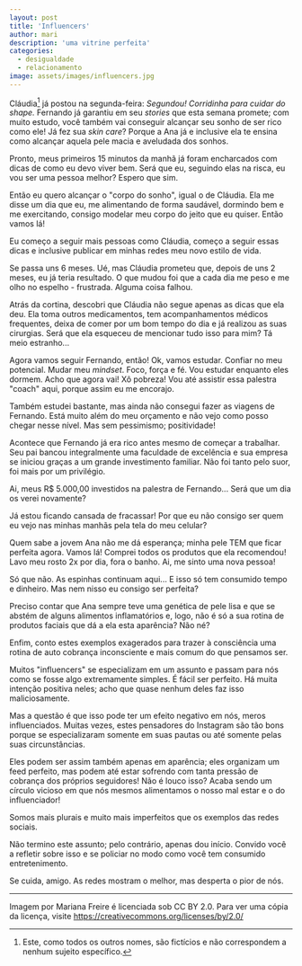 ```yaml
---
layout: post
title: 'Influencers'
author: mari
description: 'uma vitrine perfeita'
categories:
  - desigualdade
  - relacionamento
image: assets/images/influencers.jpg
---
```


Cláudia[^1] já postou na segunda-feira: *Segundou! Corridinha para cuidar do shape.* Fernando já garantiu em seu *stories* que esta semana promete; com muito estudo, você também vai conseguir alcançar seu sonho de ser rico como ele! Já fez sua *skin care*? Porque a Ana já e inclusive ela te ensina como alcançar aquela pele macia e aveludada dos sonhos. 

Pronto, meus primeiros 15 minutos da manhã já foram encharcados com dicas de como eu devo viver bem. Será que eu, seguindo elas na risca, eu vou ser uma pessoa melhor? Espero que sim. 

Então eu quero alcançar o "corpo do sonho", igual o de Cláudia. Ela me disse um dia que eu, me alimentando de forma saudável, dormindo bem e me exercitando, consigo modelar meu corpo do jeito que eu quiser. Então vamos lá!

Eu começo a seguir mais pessoas como Cláudia, começo a seguir essas dicas e inclusive publicar em minhas redes meu novo estilo de vida. 

Se passa uns 6 meses. Ué, mas Cláudia prometeu que, depois de uns 2 meses, eu já teria resultado. O que mudou foi que a cada dia me peso e me olho no espelho - frustrada. Alguma coisa falhou. 

Atrás da cortina, descobri que Cláudia não segue apenas as dicas que ela deu. Ela toma outros medicamentos, tem acompanhamentos médicos frequentes, deixa de comer por um bom tempo do dia e já realizou as suas cirurgias. Será que ela esqueceu de mencionar tudo isso para mim? Tá meio estranho...

Agora vamos seguir Fernando, então! Ok, vamos estudar. Confiar no meu potencial. Mudar meu *mindset*. Foco, força e fé. Vou estudar enquanto eles dormem. Acho que agora vai! Xô pobreza! Vou até assistir essa palestra "coach" aqui, porque assim eu me encorajo. 

Também estudei bastante, mas ainda não consegui fazer as viagens de Fernando. Está muito além do meu orçamento e não vejo como posso chegar nesse nível. Mas sem pessimismo; positividade! 

Acontece que Fernando já era rico antes mesmo de começar a trabalhar. Seu pai bancou integralmente uma faculdade de excelência e sua empresa se iniciou graças a um grande investimento familiar. Não foi tanto pelo suor, foi mais por um privilégio. 

Ai, meus R$ 5.000,00 investidos na palestra de Fernando... Será que um dia os verei novamente? 

Já estou ficando cansada de fracassar! Por que eu não consigo ser quem eu vejo nas minhas manhãs pela tela do meu celular?

Quem sabe a jovem Ana não me dá esperança; minha pele TEM que ficar perfeita agora. Vamos lá! Comprei todos os produtos que ela recomendou! Lavo meu rosto 2x por dia, fora o banho. Ai, me sinto uma nova pessoa! 

Só que não. As espinhas continuam aqui... E isso só tem consumido tempo e dinheiro. Mas nem nisso eu consigo ser perfeita?

Preciso contar que Ana sempre teve uma genética de pele lisa e que se abstém de alguns alimentos inflamatórios e, logo, não é só a sua rotina de produtos faciais que dá a ela esta aparência? Não né?

Enfim, conto estes exemplos exagerados para trazer à consciência uma rotina de auto cobrança inconsciente e mais comum do que pensamos ser. 

Muitos "influencers" se especializam em um assunto e passam para nós como se fosse algo extremamente simples. É fácil ser perfeito. Há muita intenção positiva neles; acho que quase nenhum deles faz isso maliciosamente. 

Mas a questão é que isso pode ter um efeito negativo em nós, meros influenciados. Muitas vezes, estes pensadores do Instagram são tão bons porque se especializaram somente em suas pautas ou até somente pelas suas circunstâncias. 

Eles podem ser assim também apenas em aparência; eles organizam um feed perfeito, mas podem até estar sofrendo com tanta pressão de cobrança dos próprios seguidores! Não é louco isso? Acaba sendo um círculo vicioso em que nós mesmos alimentamos o nosso mal estar e o do influenciador!

Somos mais plurais e muito mais imperfeitos que os exemplos das redes sociais.

Não termino este assunto; pelo contrário, apenas dou início. Convido você a refletir sobre isso e se policiar no modo como você tem consumido entretenimento. 

Se cuida, amigo. As redes mostram o melhor, mas desperta o pior de nós. 


[^1]: Este, como todos os outros nomes, são fictícios e não correspondem a nenhum sujeito específico.

---
Imagem por Mariana Freire é licenciada sob CC BY 2.0. Para ver uma cópia da licença, visite https://creativecommons.org/licenses/by/2.0/
